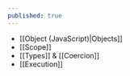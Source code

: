 ```yaml
---
published: true
---
```

- [[Object (JavaScript)|Objects]]
- [[Scope]]
- [[Types]] & [[Coercion]]
- [[Execution]]